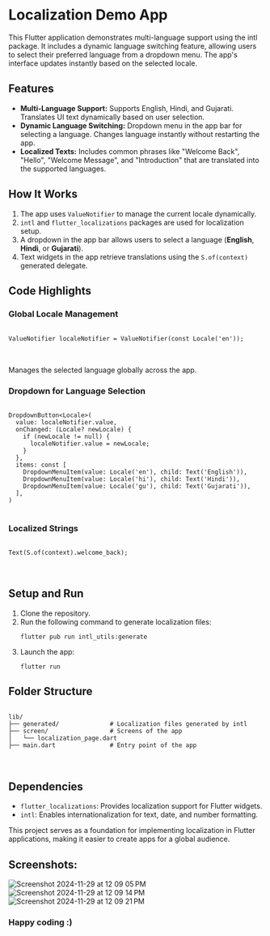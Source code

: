 <h1>Localization Demo App</h1>
This Flutter application demonstrates multi-language support using the intl package. It includes a dynamic language switching feature, allowing users to select their preferred language from a dropdown menu. The app's interface updates instantly based on the selected locale.

<h2>Features</h2>
    <ul>
        <li><strong>Multi-Language Support:</strong> Supports English, Hindi, and Gujarati. Translates UI text dynamically based on user selection.</li>
        <li><strong>Dynamic Language Switching:</strong> Dropdown menu in the app bar for selecting a language. Changes language instantly without restarting the app.</li>
        <li><strong>Localized Texts:</strong> Includes common phrases like "Welcome Back", "Hello", "Welcome Message", and "Introduction" that are translated into the supported languages.</li>
    </ul>
    
 <h2>How It Works</h2>
    <ol>
        <li>The app uses <code>ValueNotifier</code> to manage the current locale dynamically.</li>
        <li><code>intl</code> and <code>flutter_localizations</code> packages are used for localization setup.</li>
        <li>A dropdown in the app bar allows users to select a language (<strong>English</strong>, <strong>Hindi</strong>, or <strong>Gujarati</strong>).</li>
        <li>Text widgets in the app retrieve translations using the <code>S.of(context)</code> generated delegate.</li>
    </ol>
     <h2>Code Highlights</h2>
    <h3>Global Locale Management</h3>
    <pre>
      <code>
ValueNotifier<Locale> localeNotifier = ValueNotifier(const Locale('en'));
</code>
    </pre>
    <p>Manages the selected language globally across the app.</p>
    <h3>Dropdown for Language Selection</h3>
    <pre>
<code>
DropdownButton&lt;Locale&gt;(
  value: localeNotifier.value,
  onChanged: (Locale? newLocale) {
    if (newLocale != null) {
      localeNotifier.value = newLocale;
    }
  },
  items: const [
    DropdownMenuItem(value: Locale('en'), child: Text('English')),
    DropdownMenuItem(value: Locale('hi'), child: Text('Hindi')),
    DropdownMenuItem(value: Locale('gu'), child: Text('Gujarati')),
  ],
)</code>
 </pre>
    <h3>Localized Strings</h3>
    <pre>
<code>
Text(S.of(context).welcome_back);
</code>
  </pre>
  <h2>Setup and Run</h2>
    <ol>
        <li>Clone the repository.</li>
        <li>Run the following command to generate localization files:</li>
        <pre><code>flutter pub run intl_utils:generate</code></pre>
        <li>Launch the app:</li>
        <pre><code>flutter run</code></pre>
    </ol>
    <h2>Folder Structure</h2>
    <pre>
<code>
lib/
├── generated/              # Localization files generated by intl
├── screen/                 # Screens of the app
│   └── localization_page.dart
├── main.dart               # Entry point of the app
</code>
    </pre>
    <h2>Dependencies</h2>
    <ul>
        <li><code>flutter_localizations</code>: Provides localization support for Flutter widgets.</li>
        <li><code>intl</code>: Enables internationalization for text, date, and number formatting.</li>
    </ul>
    <p>
        This project serves as a foundation for implementing localization in Flutter applications, making it easier to create apps for a global audience.
    </p>
    <h2>Screenshots:</h2>
      
![Screenshot 2024-11-29 at 12 09 05 PM](https://github.com/user-attachments/assets/25bef7be-d129-4800-bf63-30208b24d485)
![Screenshot 2024-11-29 at 12 09 14 PM](https://github.com/user-attachments/assets/3246ee03-152d-461c-b4f5-180a9cfc758b)
![Screenshot 2024-11-29 at 12 09 21 PM](https://github.com/user-attachments/assets/0ee80937-f39c-4e97-a318-e2c13936bc45)



<h3>Happy coding :)</h3>
